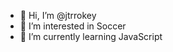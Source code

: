 - 👋 Hi, I’m @jtrrokey
- 👀 I’m interested in Soccer
- 🌱 I’m currently learning JavaScript

<!---
jtrrokey/jtrrokey is a ✨ special ✨ repository because its `README.md` (this file) appears on your GitHub profile.
You can click the Preview link to take a look at your changes.
--->
